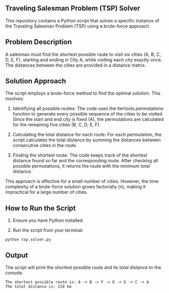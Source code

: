 ## Traveling Salesman Problem (TSP) Solver

This repository contains a Python script that solves a specific instance of the Traveling Salesman Problem (TSP) using a brute-force approach.

## Problem Description

A salesman must find the shortest possible route to visit six cities (A, B, C, D, E, F), starting and ending in City A, while visiting each city exactly once. The distances between the cities are provided in a distance matrix.

## Solution Approach

The script employs a brute-force method to find the optimal solution. This involves:

1. Identifying all possible routes: The code uses the itertools.permutations function to generate every possible sequence of the cities to be visited. Since the start and end city is fixed (A), the permutations are calculated for the remaining five cities (B, C, D, E, F).

2. Calculating the total distance for each route: For each permutation, the script calculates the total distance by summing the distances between consecutive cities in the route.

3. Finding the shortest route: The code keeps track of the shortest distance found so far and the corresponding route. After checking all possible permutations, it returns the route with the minimum total distance.

This approach is effective for a small number of cities. However, the time complexity of a brute-force solution grows factorially (n), making it impractical for a large number of cities.

## How to Run the Script

1. Ensure you have Python installed.

2. Run the script from your terminal:

```
python tsp_solver.py
```

## Output

The script will print the shortest possible route and its total distance to the console.

```
The shortest possible route is: A -> B -> F -> D -> E -> C -> A
The total distance is: 119 km
```
